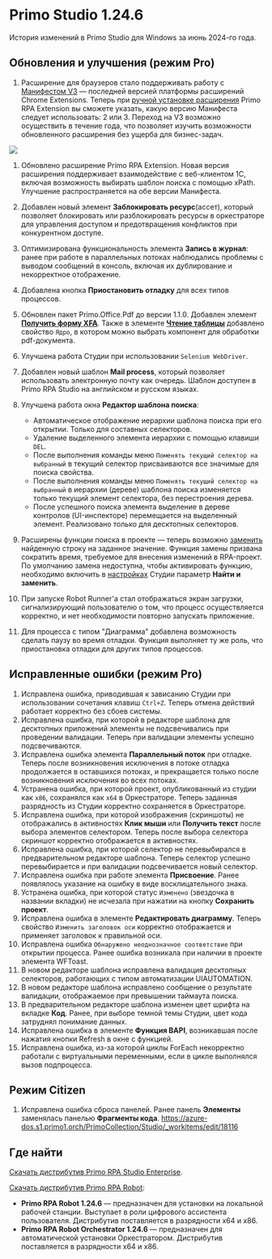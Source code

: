# Primo Studio 1.24.6

История изменений в Primo Studio для Windows за июнь 2024-го года. 


## Обновления и улучшения (режим Pro)

1. Расширение для браузеров стало поддерживать работу с [Манифестом V3](https://developer.chrome.com/docs/extensions/develop/migrate/what-is-mv3?hl=ru) — последней версией платформы расширений Chrome Extensions. Теперь при [ручной установке расширения](https://docs.primo-rpa.ru/primo-rpa/primo-studio/settings/plugin-install) Primo RPA Extension вы cможете указать, какую версию Манифеста следует использовать: 2 или 3. Переход на V3 возможно осуществить в течение года, что позволяет изучить возможности обновленного расширения без ущерба для бизнес-задач.

![](<../.gitbook/assets1/studio/settings/Manifestv3.png>)

1. Обновлено расширение Primo RPA Extension. Новая версия расширения поддерживает взаимодействие с веб-клиентом 1С, включая возможность выбирать шаблон поиска с помощью xPath. Улучшение распространяется на обе версии Манифеста.
1. Добавлен новый элемент **Заблокировать ресурс**(ассет), который позволяет блокировать или разблокировать ресурсы в оркестраторе для управления доступом и предотвращения конфликтов при конкурентном доступе.
1. Оптимизирована функциональность элемента **Запись в журнал**: ранее при работе в параллельных потоках наблюдались проблемы с выводом сообщений в консоль, включая их дублирование и некорректное отображение.
2. Добавлена кнопка **Приостановить отладку** для всех типов процессов. 
3. Обновлен пакет Primo.Office.Pdf до версии 1.1.0. Добавлен элемент [**Получить форму XFA**](https://docs.primo-rpa.ru/primo-rpa/g_elements/el_extra/els_pdf/el_getxfaform). Также в элементе [**Чтение таблицы**](https://docs.primo-rpa.ru/primo-rpa/g_elements/el_extra/els_pdf/el_gettable) добавлено свойство `Ядро`, в котором можно выбрать компонент для обработки pdf-документа. 
4. Улучшена работа Студии при использовании `Selenium WebDriver`.

5. Добавлен новый шаблон **Mail process**, который позволяет использовать электронную почту как очередь. Шаблон доступен в Primo RPA Studio на английском и русском языках.


6. Улучшена работа окна **Редактор шаблона поиска**:
   * Автоматическое отображение иерархии шаблона поиска при его открытии. Только для составных селекторов.
   * Удаление выделенного элемента иерархии с помощью клавиши `DEL`.
   * После выполнения команды меню `Поменять текущий селектор на выбранный` в текущий селектор присваиваются все значимые для поиска свойства.
   * После выполнения команды меню `Поменять текущий селектор на выбранный` в иерархии (дереве) шаблона поиска изменяется только текущий элемент селектора, без перестроения дерева.
   * После успешного поиска элемента выделение в дереве контролов (UI-инспекторе) перемещается на выделенный элемент. Реализовано только для десктопных селекторов.
1. Расширены функции поиска в проекте — теперь возможно [заменить](https://docs.primo-rpa.ru/primo-rpa/primo-studio/projects/search) найденную строку на заданное значение. Функция замены призвана сократить время, требуемое для внесения изменений в RPA-проект. По умолчанию замена недоступна, чтобы активировать функцию, необходимо включить в [настройках](https://docs.primo-rpa.ru/primo-rpa/primo-studio/settings#obshie) Студии параметр **Найти и заменить**.
1. При запуске Robot Runner'a стал отображаться экран загрузки, сигнализирующий пользователю о том, что процесс осуществляется корректно, и нет необходимости повторно запускать приложение.
1. Для процесса с типом "Диаграмма" добавлена возможность сделать паузу во время отладки. Функция выполняет ту же роль, что приостановка отладки для других типов процессов.



## Исправленные ошибки (режим Pro)

1. Исправлена ошибка, приводившая к зависанию Студии при использовании сочетания клавиш `Ctrl+Z`. Теперь отмена действий работает корректно без сбоев системы.
2. Исправлена ошибка, при которой в редакторе шаблона для десктопных приложений элементы не подсвечивались при проведении валидации. Теперь при валидации элементы успешно подсвечиваются.
3. Исправлена ошибка элемента **Параллельный поток** при отладке. Теперь после возникновения исключения в потоке отладка продолжается в оставшихся потоках, и прекращается только после возникновения исключения во всех потоках.
4. Устранена ошибка, при которой проект, опубликованный из студии как `x86`, сохранялся как `x64` в Оркестраторе. Теперь заданная разрядность из Студии корректно сохраняется в Оркестраторе.
5. Исправлена ошибка, при которой изображения (скриншоты) не отображались в активностях **Клик мыши** или **Получить текст** после выбора элементов селектором. Теперь после выбора селектора скриншот корректно отображается в активностях.
6. Исправлена ошибка, при которой селектор не перевыбирался в предварительном редакторе шаблона. Теперь селектор успешно перевыбирается и при валидации подсвечивается новый селектор.
7. Исправлена ошибка при работе элемента **Присвоение**. Ранее появлялось указание на ошибку в виде восклицательного знака.
8. Устранена ошибка, при которой статус `Изменено` (звездочка в названии вкладки) не исчезала при нажатии на кнопку **Сохранить проект**. 
9. Исправлена ошибка в элементе **Редактировать диаграмму**. Теперь свойство `Изменить заголовок оси` корректно отображается и применяет заголовок к правильной оси.
10. Исправлена ошибка `Обнаружено неоднозначное соответствие` при открытии процесса. Ранее ошибка возникала при наличии в проекте элемента WFToast.
1. В новом редакторе шаблона исправлена валидация десктопных селекторов, работающих с типом автоматизации UIAUTOMATION. 
1. В новом редакторе шаблона исправлено сообщение о результате валидации, отображаемое при превышении таймаута поиска. 
1. В предварительном редакторе шаблона изменен цвет шрифта на вкладке **Код**. Ранее, при выборе темной темы Студии, цвет кода затруднял понимание данных.
1. Исправлена ошибка в элементе **Функция BAPI**, возникавшая после нажатия кнопки Refresh в окне с функцией. 
1. Исправлена ошибка, из-за которой циклы ForEach некорректно работали с виртуальными переменными, если в цикле выполнялся вызов подпроцесса. 

 



## Режим Citizen

1. Исправлена ошибка сброса панелей. Ранее панель **Элементы** заменялась панелью **Фрагменты кода**.
https://azure-dos.s1.primo1.orch/PrimoCollection/Studio/_workitems/edit/18116

## Где найти
[Скачать дистрибутив Primo RPA Studio Enterprise](https://disk.primo-rpa.ru/index.php/s/t9BHBjR6PP06Yax?path=%2FRelease%2FStudio%2FWindows).

[Скачать дистрибутив Primo RPA Robot](https://disk.primo-rpa.ru/index.php/s/t9BHBjR6PP06Yax?path=%2FRelease%2FRobot%2FWindows):
* **Primo RPA Robot 1.24.6** — предназначен для установки на локальной рабочей станции. Выступает в роли цифрового ассистента пользователя. Дистрибутив поставляется в разрядности x64 и x86.
* **Primo RPA Robot Orchestrator 1.24.6** — предназначен для автоматической установки Оркестратором. Дистрибутив поставляется в разрядности x64 и x86.
